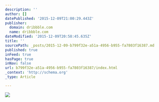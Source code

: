 ```yaml
---
description: ''
author: []
datePublished: '2015-12-09T21:00:29.443Z'
publisher:
  domain: dribbble.com
  name: dribbble.com
dateModified: '2015-12-09T20:58:45.635Z'
title: ''
sourcePath: _posts/2015-12-09-b799f32e-a51a-4956-b955-fa7803f16387.md
published: true
inFeed: true
hasPage: true
inNav: false
url: b799f32e-a51a-4956-b955-fa7803f16387/index.html
_context: 'http://schema.org'
_type: Article

---
```

![](https://d13yacurqjgara.cloudfront.net/users/591235/screenshots/2391633/attachments/461177/sections_2x.png)